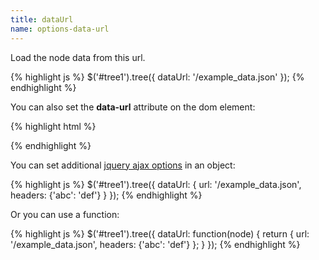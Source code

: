 ```yaml
---
title: dataUrl
name: options-data-url
---
```


Load the node data from this url.

{% highlight js %}
$('#tree1').tree({
   dataUrl: '/example_data.json'
});
{% endhighlight %}

You can also set the **data-url** attribute on the dom element:

{% highlight html %}
<div id="tree1" data-url="/example_data.json"></div>
<script>
    $('#tree1').tree();
</script>
{% endhighlight %}

You can set additional [jquery ajax options](http://api.jquery.com/jQuery.ajax/) in an object:

{% highlight js %}
$('#tree1').tree({
   dataUrl: {
       url: '/example_data.json',
       headers: {'abc': 'def'}
   }
});
{% endhighlight %}

Or you can use a function:

{% highlight js %}
$('#tree1').tree({
   dataUrl: function(node) {
       return {
           url: '/example_data.json',
           headers: {'abc': 'def'}
       };
   }
});
{% endhighlight %}
